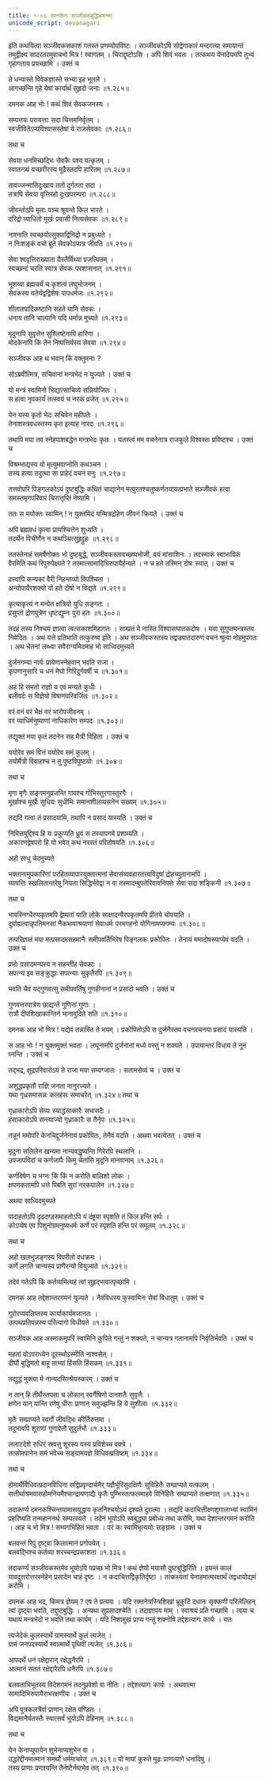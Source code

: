 ```yaml
---
title: १-०६ दमनकेन सञ्जीवकबुद्धिभ्रंशनम्   
unicode_script: devanagari
---
```


इति कथयित्वा सञ्जीवकसकाशं गतस्तं प्रणम्योपविष्टः । सञ्जीवकोऽपि सोद्वेगाकारं मन्दगत्या समायान्तं तमुद्वीक्ष्य सादरतरमुवाचभो मित्र ! स्वागतम् । चिराद्दृष्टोऽसि । अपि शिवं भवतः । तत्कथय येनादेयमपि तुभ्यं गृहागताय प्रयच्छामि । उक्तं च

ते धन्यास्ते विवेकज्ञास्ते सभ्या इह भूतले ।  
आगच्छन्ति गृहे येषां कार्यार्थं सुहृदो जनाः ॥१.२८५॥

दमनक आह भोः ! कथं शिवं सेवकजनस्य ।  

सम्पत्तयः परायत्ताः सदा चित्तमनिर्वृतम् ।  
स्वजीवितेऽप्यविश्वासस्तेषां ये राजसेवकाः ॥१.२८६॥

तथा च

सेवया धनमिच्छद्भिः सेवकैः पश्य यत्कृतम् ।  
स्वातन्त्र्यं यच्छरीरस्य मूढैस्तदपि हारितम् ॥१.२८७॥

तावज्जन्मातिदुःखाय ततो दुर्गतता सदा ।  
तत्रापि सेवया वृत्तिरहो दुःखपरम्परा ॥१.२८८॥

जीवन्तोऽपि मृताः पञ्च श्रूयन्ते किल भारते ।  
दरिद्रो व्याधितो मूर्खः प्रवासी नित्यसेवकः ॥१.२८९॥

नाश्नाति स्वच्छयोत्सुक्याद्विनिद्रो न प्रबुध्यते ।  
न निःशङ्कं वचो ब्रूते सेवकोऽप्यत्र जीवति ॥१.२९०॥

सेवा श्ववृत्तिराख्याता यैस्तैर्मिथ्या प्रजल्पितम् ।  
स्वच्छन्दं चरति स्वात्र सेवकः परशासनात् ॥१.२९१॥

भूशय्या ब्रह्मचर्यं च कृशत्वं लघुभोजनम् ।  
सेवकस्य यतेर्यद्वद्विशेषः पापधर्मजः ॥१.२९२॥

शीतातपादिकष्टानि सहते यानि सेवकः ।  
धनाय तानि चाल्पानि यदि धर्मान्न मुच्यते ॥१.२९३॥

मृदुनापि सुवृत्तेन सुश्लिष्टेनापि हारिणा ।  
मोदकेनापि किं तेन निष्पत्तिर्यस्य सेवया ॥१.२९४॥

सञ्जीवक आह थ भवान् किं वक्तुमनाः ?

सोऽब्रवीत्मित्र, सचिवानां मन्त्रभेदं न युज्यते । उक्तं च

यो मन्त्रं स्वामिनो भिद्यात्साचिव्ये सन्नियोजितः ।  
स हत्वा नृपकार्यं तत्स्वयं च नरकं व्रजेत् ॥१.२९५॥

येन यस्य कृतो भेदः सचिवेन महीपतेः ।  
तेनाशस्त्रवधस्तस्य कृत इत्याह नारदः ॥१.२९६॥

तथापि मया तव स्नेहपाशबद्धेन मन्त्रभेदः कृतः । यतस्त्वं मम वचनेनात्र राजकुले विश्वस्तः प्रविष्टश्च । उक्तं च

विश्रम्भाद्यस्य यो मृत्युमवाप्नोति कथञ्चन ।  
तस्य हत्या तदुत्था सा प्राहेदं वचनं मनुः ॥१.२९७॥

तत्तवोपरि पिङ्गलकोऽयं दुष्टबुद्धिः कथितं चाद्यानेन मत्पुरतश्चतुष्कर्णतयायत्प्रभाते सञ्जीवकं हत्वा समस्तमृगपरिवारं चिरात्तृप्तिं नेष्यामि ।  

ततः स मयोक्तः स्वामिन् ! न युक्तमिदं यन्मित्रद्रोहेण जीवनं क्रियते । उक्तं च

अपि ब्रह्मवधं कृत्वा प्रायश्चित्तेन शुध्यति ।  
तदर्थेन विचीर्णेन न कथञ्चित्सुहृद्द्रुहः ॥१.२९८॥

ततस्तेनाहं समर्षेणोक्तः भो दुष्टबुद्धे, सञ्जीवकस्तावच्छष्पभोजी, वयं मांसाशिनः । तदस्माकं स्वाभाविकं वैरमिति कथं रिपुरुपेक्ष्यते ? तस्मात्सामादिभिरुपायैर्हन्यते । न च हते तस्मिन् दोषः स्यात् । उक्तं च

दत्त्वापि कन्यकां वैरी निहन्तव्यो विपश्चिता ।  
अन्योपायैरशक्यो यो हते दोषो न विद्यते ॥१.२९९॥

कृत्याकृत्यं न मन्येत क्षत्रियो युधि सङ्गतः ।  
प्रसुप्तो द्रोणपुत्रेण धृष्टद्युम्नः पुरा हतः ॥१.३००॥

तदहं तस्य निश्चयं ज्ञात्वा त्वत्सकाशमिहागतः । साम्प्रतं मे नास्ति विश्वासघातकदोषः । मया सुगुप्तमन्त्रस्तव निवेदितः । अथ यत्ते प्रतिभाति तत्कुरुष्व इति । अथ सञ्जीवकस्तस्य तद्वज्रपातदारुणं वचनं श्रुत्वा मोहमुपगतः । अथ चेतनां लब्ध्वा सवैराग्यमिदमाह भो साध्विदमुच्यते

दुर्जनगम्या नार्यः प्रायेणास्नेहवान् भवति राजा ।  
कृपणानुसारि च धनं मेघो गिरिदुर्गवर्षी च ॥१.३०१॥

अहं हि संमतो राज्ञो य एवं मन्यते कुधीः ।  
बलीवर्दः स विज्ञेयो विषाणपरिवर्जितः ॥१.३०२॥

वरं वनं वरं भैक्षं वरं भारोपजीवनम् ।  
वरं व्याधिर्मनुष्याणां नाधिकारेण सम्पदः ॥१.३०३॥

तद्युक्तं मया कृतं तदनेन सह मैत्री विहिता । उक्तं च

ययोरेव समं वित्तं ययोरेव समं कुलम् ।  
तयोर्मैत्री विवाहश्च न तु पुष्टविपुष्टयोः ॥१.३०४॥

तथा च

मृगा मृगैः सङ्गमनुव्रजन्ति
गावश्च गोभिस्तुरगास्तुरगैः ।  
मूर्खाश्च मूर्खैः सुधियः
सुधीभिः समानशीलव्यसनेन सख्यम् ॥१.३०५॥

तद्यदि गत्वा तं प्रसादयामि, तथापि न प्रसादं यास्यति । उक्तं च

निमित्तमुद्दिश्य हि यः प्रकुप्यति
ध्रुवं स तस्यापगमे प्रशाम्यति ।  
अकारणद्वेषपरो हि यो भवेत्
कथं नरस्तं परितोषयति ॥१.३०६॥

अहो साधु चेदमुच्यते

भक्तानामुपकारिणां परहितव्यापारयुक्तात्मनां
सेवासंव्यवहारतत्त्वविदुषां द्रोहच्युतानामपि ।  
व्यापत्तिः स्खलितान्तरेषु नियता सिद्धिर्भवेद्वा न वा
तस्मादम्बुपतेरिवावनिपतेः सेवा सदा शङ्किनी ॥१.३०७॥

तथा च

भावस्निग्धैरुपकृतमपि द्वेष्यतां याति लोके
साक्षादन्यैरपकृतमपि प्रीतये चोपयाति ।  
दुर्ग्राह्यत्वान्नृपतिमनसां नैकभावाश्रयाणां
सेवाधर्मः परमगहनो योगिनामप्यगम्यः ॥१.३०८॥

तत्परिज्ञातं मया मत्प्रसादमसहमानैः समीपवर्तिभिरेष पिङ्गलकः प्रकोपितः । तेनायं ममादोषस्याप्येवं वदति । उक्तं च

प्रभोः प्रसादमन्यस्य न सहन्तीह सेवकाः ।  
सपत्न्य इव सङ्क्रुद्धाः सपत्न्याः सुकृतैरपि ॥१.३०९॥

भवति चैवं यद्गुणवत्सु समीपवर्तिषु गुणहीनानां न प्रसादो भवति । उक्तं च

गुणवत्तरपात्रेण छाद्यन्ते गुणिनां गुणाः ।  
रात्रौ दीपशिखाकान्तिर्न भानावुदिते सति ॥१.३१०॥

दमनक आह भो मित्र ! यद्येवं तन्नास्ति ते भयम् । प्रकोपितोऽपि स दुर्जनैस्तव वचनरचनया प्रसादं यास्यति ।  

स आह भोः ! न युक्तमुक्तं भवता । लघूनामपि दुर्जनानां मध्ये वस्तुं न शक्यते । उपायान्तरं विधाय ते नूनं घ्नन्ति । उक्तं च

<div class="js_include" url="../upakathAH/01-11_madOtkaTasimhakathA.md"  newLevelForH1="3" includeTitle="true"> </div>

तद्भद्र, क्षुद्रपरिवारोऽयं ते राजा मया सम्यग्जातः । सतामसेव्यं च । उक्तं च

अशुद्धप्रकृतौ राज्ञि जनता नानुरज्यते ।  
यथा गृध्रसमासन्नः कलहंसः समाचरेत् ॥१.३२४॥
तथा च

गृध्राकारोऽपि सेव्यः स्याद्धंसाकारैः सभासदैः ।  
हंसाकारोऽपि सन्त्याज्यो गृध्राकारैः स तैर्नृपः ॥१.३२५॥

तन्नूनं ममोपरि केनचिद्दुर्जनेनायं प्रकोपितः, तेनैवं वदति । अथवा भवत्येतत् । उक्तं च

मृदुना सलिलेन खन्यमा
नान्यवद्धृष्यन्ति गिरेरपि स्थलानि ।  
उपजापविदां च कर्णजापैः
किमु चेतांसि मृदूनि मानवानाम् ॥१.३२६॥

कर्णविषेण च भग्नः किं किं न करोति बालिशो लोकः ।  
क्षपणकतामपि धत्ते पिबति सुरां नरकपालेन ॥१.३२७॥

अथवा साध्विदमुच्यते

पादाहतोऽपि दृढदण्डसमाहतोऽपि
यं दंष्ट्रया स्पृशति तं किल हन्ति सर्पः ।  
कोऽप्येष एव पिशुनोग्रमनुष्यधर्मः
कर्णे परं स्पृशति हन्ति परं समूलम् ॥१.३२८॥

तथा च

अहो खलभुजङ्गस्य विपरीतो वधक्रमः ।  
कर्णे लगति चान्यस्य प्राणैरन्यो वियुज्यते ॥१.३२९॥

तदेवं गतेऽपि किं कर्तव्यमित्यहं त्वां सुहृद्भावात्पृच्छामि ।  

दमनक आह तद्देशान्तरगमनं युज्यते । नैवंविधस्य कुस्वामिनः सेवां विधातुम् । उक्तं च

गुरोरप्यवलिप्तस्य कार्याकार्यमजानतः ।  
उत्पथप्रतिपन्नस्य परित्यागो विधीयते ॥१.३३०॥

सञ्जीवक आह अस्माकमुपरि स्वामिनि कुपिते गन्तुं न शक्यते, न चान्यत्र गतानामपि निर्वृतिर्भवति । उक्तं च

महतां योऽपराध्येन दूरस्थोऽस्मीति नाश्वसेत् ।  
दीर्घौ बुद्धिमतो बाहू ताभ्यां हिंसति हिंसकम् ॥१.३३१॥

तद्युद्धं मुक्त्वा मे नान्यदसित्श्रेयस्करम् । उक्तं च

न तान् हि तीर्थैस्तपसा च लोकान्
स्वर्गैषिणो दानशतैः सुवृत्तैः ।  
क्षणेन यान् यान्ति रणेषु धीराः
प्राणान् समुज्झन्ति हि ये सुशीलाः ॥१.३३२॥

मृतैः सम्प्राप्यते स्वर्गो जीवद्भिः कीर्तिरुत्तमा ।  
तदुभावपि शूराणां गुणावेतौ सुदुर्लभौ ॥१.३३३॥

ललाटदेशे रुधिरं स्रवत्तु
शूरस्य यस्य प्रविशेच्च वक्त्रे ।  
तत्सोमपानेन समं भवेच्च
सङ्ग्रामयज्ञे विधिवत्प्रदिष्टम् ॥१.३३४॥

तथा च

होमार्थैर्विधिवत्प्रदानविधिना सद्विप्रवृन्दार्चनैर्
यज्ञैर्भूरिसुदक्षिणैः सुविहितैः सम्प्राप्यते यत्फलम् ।  
सत्तीर्थाश्रमवासहोमनियमैश्चान्द्रायणाद्यैः कृतैः
पुम्भिस्तत्फलमाहवे विनिहितैः सम्प्राप्यते तत्क्षणात् ॥१.३३५॥

तदाकर्ण्य दमनकश्चिन्तयामासयुद्धाय कृतनिश्चयोऽयं दृश्यते दुरात्मा । तद्यदि कदाचित्तीक्ष्णशृगालाभ्यां स्वामिनं प्रहरिष्यति तन्महाननर्थः सम्पत्स्यते । तदेनं भूयोऽपि स्वबुद्ध्या प्रबोध्य तथा करोमि, यथा देशान्तरगमनं करोति । आह च भो मित्र ! सम्यगभिहितं भवता । परं कः स्वामिभृत्ययोः सङ्ग्रामः । उक्तं च

बलवन्तं रिपुं दृष्ट्वा किलात्मानं प्रगोपयेत् ।  
बलवद्भिश्च कर्तव्या शरच्चन्द्रप्रकाशता ॥१.३३६॥

<div class="js_include" url="../upakathAH/01-12_TiTTibhadampatIkathA.md"  newLevelForH1="3" includeTitle="true"> </div>

तदाकर्ण्य सञ्जीवकस्तमेव भूयोऽपि पप्रच्छ भो मित्र ! कथं ज्ञेयो मयासौ दुष्टबुद्धिरिति । इयन्तं कालं यावदुत्तरोत्तरस्नेहेन प्रसादेन चाहं दृष्टः । न कदाचित्तद्विकृतिर्दृष्टा । तत्कथ्यतां येनाहमात्मरक्षार्थं तद्वधायोद्यमं करोमि ।  

दमनक आह भद्र, किमत्र ज्ञेयम् ? एष ते प्रत्ययः । यदि रक्तनेत्रस्त्रिशिखां भ्रूकुटिं दधानः सृक्कणी परिलेलिहन् त्वां दृष्ट्वा भवति, तद्दुष्टबुद्धिः । अन्यथा सुप्रसादश्चेति । तदाज्ञापय माम् । स्वाश्रयं प्रति गच्छामि । त्वया च यथायं मन्त्रभेदो न भवति तथा कार्यम् । यदि निशामुखं प्राप्य गन्तुं शक्नोषि तद्देशत्यागः कार्यः । यतः

त्यजेदेकं कुलस्यार्थे ग्रामस्यार्थे कुलं त्यजेत् ।  
ग्रामं जनपदस्यार्थे स्वात्मार्थे पृथिवीं त्यजेत् ॥१.३८६॥

आपदर्थे धनं रक्षेद्दारान् रक्षेद्धनैरपि ।  
आत्मानं सततं रक्षेद्दारैरपि धनैरपि ॥१.३८७॥

बलवताभिभूतस्य विदेशगमनं तदनुप्रवेशो वा नीतिः । तद्देशत्यागः कार्यः । अथवात्मा सामादिभिरुपायैराभरक्षणीयः । उक्तं च

अपि पुत्रकलत्रैर्वा प्राणान् रक्षेत पण्डितः ।  
विद्यमानैर्यतस्तैः स्यात्सर्वं भूयोऽपि देहिनाम् ॥१.३८८॥

तथा च

येन केनाप्युपायेन शुभेनाप्यशुभेन वा ।  
उद्धरेद्दीनमात्मानं समर्थो धर्ममाचरेत् ॥१.३८९॥
यो मायां कुरुते मूढः प्राणत्यागे धनादिषु ।  
तस्य प्राणाः प्रणश्यन्ति तैर्नष्टैर्नष्टमेव तत् ॥१.३९०॥
